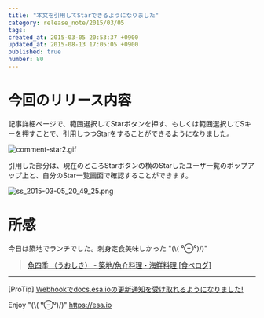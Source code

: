 ```yaml
---
title: "本文を引用してStarできるようになりました"
category: release_note/2015/03/05
tags: 
created_at: 2015-03-05 20:53:37 +0900
updated_at: 2015-08-13 17:05:05 +0900
published: true
number: 80
---
```


# 今回のリリース内容

記事詳細ページで、範囲選択してStarボタンを押す、もしくは範囲選択してSキーを押すことで、引用しつつStarをすることができるようになりました。

![comment-star2.gif](https://img.esa.io/uploads/production/pictures/105/6171/image/63785d2f69539bd0d4f9e2bd81be9b2e.gif)

引用した部分は、現在のところStarボタンの横のStarしたユーザ一覧のポップアップ上と、自分のStar一覧画面で確認することができます。

![ss_2015-03-05_20_49_25.png](https://img.esa.io/uploads/production/pictures/105/6172/image/2679d3a21e06ad2b2582864f3f837086.png)

# 所感

今日は築地でランチでした。刺身定食美味しかった "(\\( ⁰⊖⁰)/)"

> [魚四季 （うおしき） - 築地/魚介料理・海鮮料理 [食べログ]](http://tabelog.com/tokyo/A1313/A131301/13002376/)

---
[ProTip] [Webhookでdocs.esa.ioの更新通知を受け取れるようになりました!](/posts/73) 

Enjoy "(\\( ⁰⊖⁰)/)"
https://esa.io
